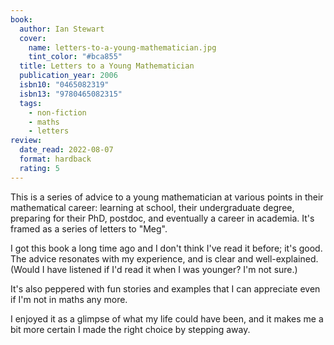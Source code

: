 ```yaml
---
book:
  author: Ian Stewart
  cover:
    name: letters-to-a-young-mathematician.jpg
    tint_color: "#bca855"
  title: Letters to a Young Mathematician
  publication_year: 2006
  isbn10: "0465082319"
  isbn13: "9780465082315"
  tags:
    - non-fiction
    - maths
    - letters
review:
  date_read: 2022-08-07
  format: hardback
  rating: 5
---
```


This is a series of advice to a young mathematician at various points in their mathematical career: learning at school, their undergraduate degree, preparing for their PhD, postdoc, and eventually a career in academia.
It's framed as a series of letters to "Meg".

I got this book a long time ago and I don't think I've read it before; it's good.
The advice resonates with my experience, and is clear and well-explained.
(Would I have listened if I'd read it when I was younger? I'm not sure.)

It's also peppered with fun stories and examples that I can appreciate even if I'm not in maths any more.

I enjoyed it as a glimpse of what my life could have been, and it makes me a bit more certain I made the right choice by stepping away.
